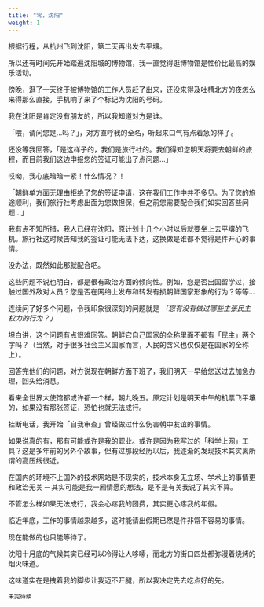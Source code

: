 ```yaml
---
title: "零，沈阳"
weight: 1
---
```


根据行程，从杭州飞到沈阳，第二天再出发去平壤。

所以还有时间先开始踏遍沈阳城的博物馆，我一直觉得逛博物馆是性价比最高的娱乐活动。

傍晚，逛了一天终于被博物馆的工作人员赶了出来，还没来得及吐槽北方的夜怎么来得那么直接，手机响了来了个标记为沈阳的号码。

我在沈阳是肯定没有朋友的，所以我知道对方是谁。

「喂，请问您是…吗？」，对方直呼我的全名，听起来口气有点着急的样子。

还没等我回答，「是这样子的，我们是旅行社的。我们得知您明天将要去朝鲜的旅程，而目前我们这边申报您的签证可能出了点问题…」

哎呦，我心底暗暗一紧！什么情况？！

「朝鲜单方面无理由拒绝了您的签证申请，这在我们工作中并不多见。为了您的旅途顺利，我们旅行社考虑出面为您做担保，但之前您需要配合我们如实回答些问题…」

我有点不知所措，我人已经在沈阳，原计划十几个小时以后就要坐上去平壤的飞机。旅行社这时候告知我的签证可能无法下达，这换做是谁都不觉得是件开心的事情。

没办法，既然如此那就配合吧。

这些问题不说也明白，都是很有政治方面的倾向性。例如，您是否出国留学过，接触过国外敌对人员？您是否在网络上发布和转发有损朝鲜国家形象的行为？等等…

连续问了好多个问题，令我印象很深刻的问题就是 *「您有没有做过哪些主张民主权力的行为？」*

坦白讲，这个问题有点很难回答。朝鲜它自己国家的全称里面不都有「民主」两个字吗？（当然，对于很多社会主义国家而言，人民的含义也仅仅是在国家的全称上）。

回答完他们的问题，对方说现在朝鲜方面下班了，我们明天一早给您送过去加急办理，回头给消息。

看来全世界大使馆都或许都一个样，朝九晚五。原定计划是明天中午的机票飞平壤的，如果没有那张签证，恐怕也就无法成行。

挂断电话，我开始「自我审查」曾经做过什么伤害朝中友谊的事情。

如果说真的有，那有可能或许是我的职业。或许是因为我写过的「科学上网」工具？这是多年前的另外个故事，但有过那段经历以后，我逐渐的发现技术其实离所谓的高压线很近。

在国内的环境不上国外的技术网站是不现实的，技术本身无立场、学术上的事情更和政治无关 ─ 其实可能是我一厢情愿的想法，是不是有关我说了其实不算。

不管怎么样如果无法成行，我会心疼我的团费，其实更心疼我的年假。

临近年底，工作的事情越来越多，这时能请出假期已然是件非常不容易的事情。

现在能做的也只能等待了。

沈阳十月底的气候其实已经可以冷得让人哆嗦，而北方的街口四处都弥漫着烧烤的烟火味道。

这味道实在是拽着我的脚步让我迈不开腿，所以我决定先去吃点好的先。

`未完待续`
